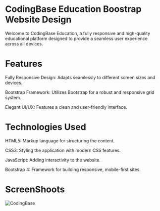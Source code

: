 # CodingBase Education Boostrap Website Design

Welcome to CodingBase Education, a fully responsive and high-quality educational platform designed to provide a seamless user experience across all devices. 

# Features
Fully Responsive Design: Adapts seamlessly to different screen sizes and devices.

Bootstrap Framework: Utilizes Bootstrap for a robust and responsive grid system.

Elegant UI/UX: Features a clean and user-friendly interface.


# Technologies Used

HTML5: Markup language for structuring the content.

CSS3: Styling the application with modern CSS features.

JavaScript: Adding interactivity to the website.

Bootstrap 4: Framework for building responsive, mobile-first sites.

# ScreenShoots

![CodingBase](https://github.com/coskunakgon/CodingBase-Website/assets/42049226/27219e5c-56e9-453d-ac7e-4f103862467d)
